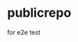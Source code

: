 # publicrepo
for e2e test































































































































































































































































































































































































































































































































































































































































































































































































































































































































































































































































































































































































































































































































































































































































































































